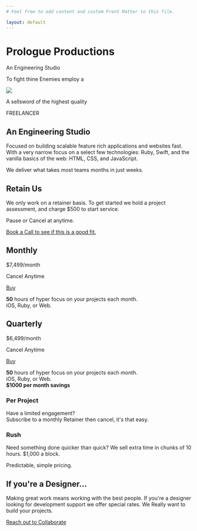 ```yaml
---
# Feel free to add content and custom Front Matter to this file.

layout: default
---
```


<div class="row patterned-row thing tall-boy">
	<div class="logo-thing parallaxy-animate" parallaxy-options='{"multiplier":"0.100", "direction":"down", "positionType": "relative"}'></div>
	<h1 class="title-logo ta-center full-measure parallaxy-animate" parallaxy-options='{"multiplier":"0.005", "direction":"up", "positionType": "relative", "attribute" : "margintop"}'>Prologue Productions</h1>
	<p class="excerpt ta-center full-measure">An Engineering Studio</p>
</div>

<div class="row darkened horsey vertically-padded">
	<p class="flavor-text-1">To fight thine Enemies employ a</p>
	<img class="knight" src="/images/white-knight.png" />
	<p class="flavor-text-2">A sellsword of the highest quality</p>
	<p class="ostentatious-font ta-center">FREELANCER</p>
</div>

<div class="row darkened vertically-padded">
<section class="columned really-wide padded-section">
	<div class="measure">
		<h2 class="heading-one ta-left withered">An Engineering Studio</h2>
	</div>
<div class="measure">
	<p class="paragraph withered">Focused on building scalable feature rich applications and websites fast. With a very narrow focus on a select few technologies: Ruby, Swift, and the vanilla basics of the web: HTML, CSS, and JavaScript.</p>
	<p class="paragraph withered">We deliver what takes most teams months in just weeks.</p>
</div>
<!-- <div class="squiggle"></div> -->
</section>

<div class="row darkened vertically-padded">
<section class="really-wide padded-section">
	<div class="measure">
		<h2 class="heading-two ta-left withered">Retain Us</h2>
		<p class="paragraph withered">We only work on a retainer basis. To get started we hold a project assessment, and charge $500 to start service.</p>
		<p class="paragraph withered">Pause or Cancel at anytime.</p>
		<p class="paragraph withered"><a href="#" id="action-book-a-call">Book a Call to see if this is a good fit.</a></p>
	</div>
	<div class="card-container">
		<div class="price-card">
			<h2 class="ta-center ">Monthly</h2>
			<p class="price">$7,499/<span>month</span></p>
			<p class="price-subtext">Cancel Anytime</p>
			<a href="#" class="button" id="action-buy-a-retainer-monthly">Buy</a>
			<p><strong>50</strong> hours of hyper focus on your projects each month.<br>
			iOS, Ruby, or Web.</p>
		</div>
		<div class="price-card">
			<h2 class="ta-center ">Quarterly</h2>
			<p class="price">$6,499/<span>month</span></p>
			<p class="price-subtext">Cancel Anytime</p>
			<a href="#" class="button" id="action-buy-a-retainer-quarterly">Buy</a>
			<p><strong>50</strong> hours of hyper focus on your projects each month.<br>
			iOS, Ruby, or Web.<br>
			<strong>$1000 per month savings</strong></p>
		</div>
		<div class="price-card outlined">
			<div>
				<h3 class="ta-center withered">Per Project</h3>
				<p class="withered">Have a limited engagement?<br>
				Subscribe to a monthly Retainer then cancel, it's that easy.</p>
			</div>
			<div>
				<h3 class="ta-center withered">Rush</h3>
				<p class="withered">Need something done quicker than quick? We sell extra time in chunks of 10 hours. $1,000 a block.</p>
				<p class="withered">Predictable, simple pricing.</p>
			</div>
		</div>
	</div>
	<div class="really-wide">
		<h2 class="full-measure heading-two ta-left withered">If you're a Designer...</h2>
		<p class="measure paragraph withered">Making great work means working with the best people. If you're a designer looking for development support we offer special rates. We Really want to build your projects.</p>
		<p class="measure paragraph withered"><a href="#" id="action-designer-collaborate">Reach out to Collaborate</a></p>
	</div>
</section>
